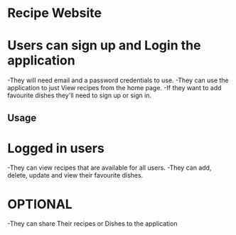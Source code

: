 # Recipe Website

# Users can sign up and Login the application

-They will need email and a password credentials to use.
-They can use the application to just View recipes from the home page.
-If they want to add favourite dishes they'll need to sign up or sign in.

## Usage

# Logged in users

-They can view recipes that are available for all users.
-They can add, delete, update and view their favourite dishes.

# OPTIONAL

-They can share Their recipes or Dishes to the application
